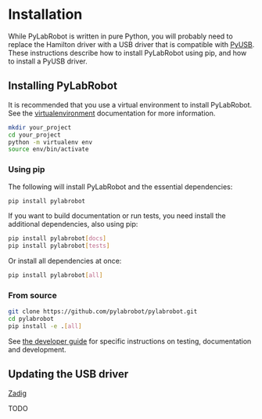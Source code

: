 # Installation

While PyLabRobot is written in pure Python, you will probably need to replace the Hamilton driver
with a USB driver that is compatible with [PyUSB](https://github.com/pyusb/pyusb). These
instructions describe how to install PyLabRobot using pip, and how to install a PyUSB driver.

## Installing PyLabRobot

It is recommended that you use a virtual environment to install PyLabRobot. See the
[virtualenvironment](https://virtualenv.pypa.io/en/latest/) documentation for more information.

```bash
mkdir your_project
cd your_project
python -m virtualenv env
source env/bin/activate
```

### Using pip

The following will install PyLabRobot and the essential dependencies:

```bash
pip install pylabrobot
```

If you want to build documentation or run tests, you need install the additional dependencies, also
using pip:

```bash
pip install pylabrobot[docs]
pip install pylabrobot[tests]
```

Or install all dependencies at once:

```bash
pip install pylabrobot[all]
```

### From source

```bash
git clone https://github.com/pylabrobot/pylabrobot.git
cd pylabrobot
pip install -e .[all]
```

See [the developer guide](development) for specific instructions on testing, documentation and
development.

## Updating the USB driver

[Zadig](https://zadig.akeo.ie)

TODO
